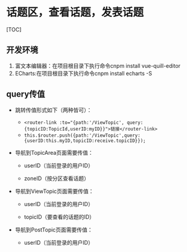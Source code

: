 # 话题区，查看话题，发表话题

[TOC]

## 开发环境

1. 富文本编辑器：在项目根目录下执行命令cnpm install vue-quill-editor 
2. ECharts:在项目根目录下执行命令cnpm install echarts -S

## query传值

* 跳转传值形式如下（两种皆可）：

    * `<router-link :to="{path:'/ViewTopic', query:{topicID:TopicId,userID:myID}}">链接</router-link>`
    * `this.$router.push({path:'/ViewTopic',query:{userID:this.myID,topicID:receive.topicID}});`

* 导航到TopicArea页面需要传值：

    * userID（当前登录的用户ID）

    * zoneID（按分区查看话题）

* 导航到ViewTopic页面需要传值：

    * userID（当前登录的用户ID）

    * topicID（要查看的话题的ID）

* 导航到PostTopic页面需要传值：

    * userID（当前登录的用户ID）